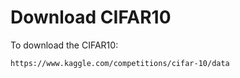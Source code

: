# Download CIFAR10

To download the CIFAR10:
```html
https://www.kaggle.com/competitions/cifar-10/data
```

